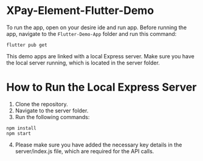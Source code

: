 # XPay-Element-Flutter-Demo
To run the app, open on your desire ide and run app. 
Before running the app, navigate to the `Flutter-Demo-App` folder and run this command:
```
flutter pub get
```

This demo apps are linked with a local Express server. Make sure you have the local server running, which is located in the server folder.

# How to Run the Local Express Server
1. Clone the repository.
2. Navigate to the server folder.
3. Run the following commands:
```
npm install
npm start
```
4. Please make sure you have added the necessary key details in the server/index.js file, which are required for the API calls.